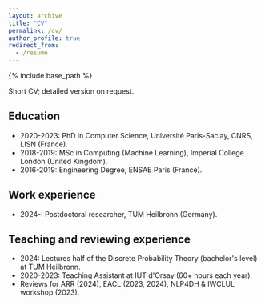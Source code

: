 ```yaml
---
layout: archive
title: "CV"
permalink: /cv/
author_profile: true
redirect_from:
  - /resume
---
```


{% include base_path %}

Short CV; detailed version on request.

Education
------
* 2020-2023: PhD in Computer Science, Université Paris-Saclay, CNRS, LISN (France).
* 2018-2019: MSc in Computing (Machine Learning), Imperial College London (United Kingdom).
* 2016-2019: Engineering Degree, ENSAE Paris (France).

Work experience
------
* 2024-: Postdoctoral researcher, TUM Heilbronn (Germany).


Teaching and reviewing experience
------
* 2024: Lectures half of the Discrete Probability Theory (bachelor's level) at TUM Heilbronn.
* 2020-2023: Teaching Assistant at IUT d'Orsay (60+ hours each year).
* Reviews for ARR (2024), EACL (2023, 2024), NLP4DH & IWCLUL workshop (2023).

<!-- Work experience
======
* Summer 2015: Research Assistant
  * Github University
  * Duties included: Tagging issues
  * Supervisor: Professor Git

* Fall 2015: Research Assistant
  * Github University
  * Duties included: Merging pull requests
  * Supervisor: Professor Hub
  
Skills
======
* Skill 1
* Skill 2
  * Sub-skill 2.1
  * Sub-skill 2.2
  * Sub-skill 2.3
* Skill 3

Publications
======
  <ul>{% for post in site.publications %}
    {% include archive-single-cv.html %}
  {% endfor %}</ul>
  
Talks
======
  <ul>{% for post in site.talks %}
    {% include archive-single-talk-cv.html %}
  {% endfor %}</ul>
  
Teaching
======
  <ul>{% for post in site.teaching %}
    {% include archive-single-cv.html %}
  {% endfor %}</ul>
  
Service and leadership
======
* Currently signed in to 43 different slack teams -->

